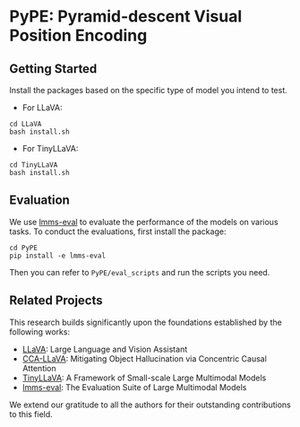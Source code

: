 # PyPE: Pyramid-descent Visual Position Encoding

## Getting Started

Install the packages based on the specific type of model you intend to test.

- For LLaVA:

```
cd LLaVA
bash install.sh
```

- For TinyLLaVA:

```
cd TinyLLaVA
bash install.sh
```

## Evaluation

We use [lmms-eval](https://github.com/EvolvingLMMs-Lab/lmms-eval) to evaluate the performance of the models on various tasks. To conduct the evaluations, first install the package:

```
cd PyPE
pip install -e lmms-eval
```

Then you can refer to `PyPE/eval_scripts` and run the scripts you need.

## Related Projects

This research builds significantly upon the foundations established by the following works:

- [LLaVA](https://github.com/haotian-liu/LLaVA): Large Language and Vision Assistant
- [CCA-LLaVA](https://github.com/xing0047/cca-llava): Mitigating Object Hallucination via Concentric Causal Attention
- [TinyLLaVA](https://github.com/TinyLLaVA/TinyLLaVA_Factory): A Framework of Small-scale Large Multimodal Models
- [lmms-eval](https://github.com/EvolvingLMMs-Lab/lmms-eval): The Evaluation Suite of Large Multimodal Models

We extend our gratitude to all the authors for their outstanding contributions to this field.
